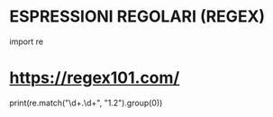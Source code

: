 
# ESPRESSIONI REGOLARI (REGEX)

import re
# https://regex101.com/
print(re.match("\d+.\d+", "1.2").group(0))


